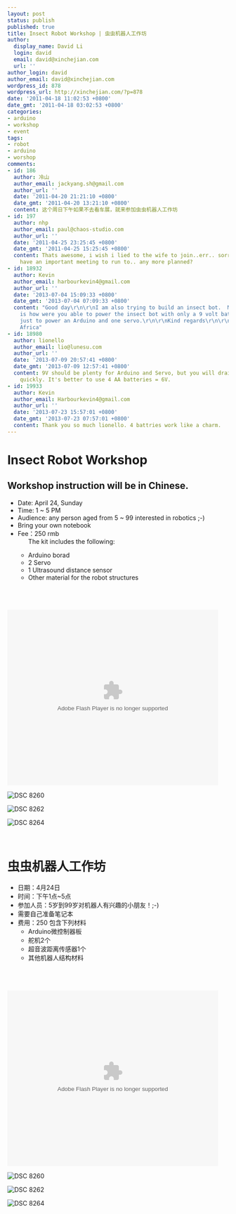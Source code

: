 ```yaml
---
layout: post
status: publish
published: true
title: Insect Robot Workshop | 虫虫机器人工作坊
author:
  display_name: David Li
  login: david
  email: david@xinchejian.com
  url: ''
author_login: david
author_email: david@xinchejian.com
wordpress_id: 878
wordpress_url: http://xinchejian.com/?p=878
date: '2011-04-18 11:02:53 +0800'
date_gmt: '2011-04-18 03:02:53 +0800'
categories:
- arduino
- workshop
- event
tags:
- robot
- arduino
- worshop
comments:
- id: 186
  author: 冷山
  author_email: jackyang.sh@gmail.com
  author_url: ''
  date: '2011-04-20 21:21:10 +0800'
  date_gmt: '2011-04-20 13:21:10 +0800'
  content: 这个周日下午如果不去看车展，就来参加虫虫机器人工作坊
- id: 197
  author: nhp
  author_email: paul@chaos-studio.com
  author_url: ''
  date: '2011-04-25 23:25:45 +0800'
  date_gmt: '2011-04-25 15:25:45 +0800'
  content: Thats awesome, i wish i lied to the wife to join..err.. sorry honey, i
    have an important meeting to run to.. any more planned?
- id: 18932
  author: Kevin
  author_email: harbourkevin4@gmail.com
  author_url: ''
  date: '2013-07-04 15:09:33 +0800'
  date_gmt: '2013-07-04 07:09:33 +0800'
  content: "Good day\r\n\r\nI am also trying to build an insect bot.  My question
    is how were you able to power the insect bot with only a 9 volt battery.  Im strugling
    just to power an Arduino and one servo.\r\n\r\nKind regards\r\n\r\nKevin\r\nSouth
    Africa"
- id: 18980
  author: lionello
  author_email: lio@lunesu.com
  author_url: ''
  date: '2013-07-09 20:57:41 +0800'
  date_gmt: '2013-07-09 12:57:41 +0800'
  content: 9V should be plenty for Arduino and Servo, but you will drain the battery
    quickly. It's better to use 4 AA batteries = 6V.
- id: 19933
  author: Kevin
  author_email: Harbourkevin4@gmail.com
  author_url: ''
  date: '2013-07-23 15:57:01 +0800'
  date_gmt: '2013-07-23 07:57:01 +0800'
  content: Thank you so much lionello. 4 battries work like a charm.
---
```

<p><!--:en--></p>
<h1>Insect Robot Workshop</h1></p>
<h2>Workshop instruction will be in Chinese.</h2></p>
<ul>
<li>Date: April 24, Sunday</li>
<li>Time: 1 ~ 5 PM</li>
<li>Audience: any person aged from 5 ~ 99 interested in robotics ;-)</li>
<li>Bring your own notebook</li>
<li>Fee：250 rmb
<ul>
The kit includes the following:</p>
<li>Arduino borad</li>
<li>2 Servo</li>
<li>1 Ultrasound distance sensor</li>
<li>Other material for the robot structures</li><br />
</ul><br />
</li><br />
</ul></p>
<p><embed src='http://player.youku.com/player.php/sid/XMjU5ODIyMjAw/v.swf' quality='high' width='480' height='400' align='middle' allowScriptAccess='sameDomain' type='application/x-shockwave-flash'></embed></p></p>
<p><img style="display:block; margin-left:auto; margin-right:auto;" src="http://xinchejian.com/wp-content/uploads/2011/04/DSC_8260.jpg" alt="DSC 8260" title="DSC_8260.JPG" border="0"/></p></p>
<p><img style="display:block; margin-left:auto; margin-right:auto;" src="http://xinchejian.com/wp-content/uploads/2011/04/DSC_8262.jpg" alt="DSC 8262" title="DSC_8262.JPG" border="0"/></p></p>
<p><img style="display:block; margin-left:auto; margin-right:auto;" src="http://xinchejian.com/wp-content/uploads/2011/04/DSC_8264.jpg" alt="DSC 8264" title="DSC_8264.JPG" border="0"/></p></p>
<p><!--:--><br />
<!--:zh--></p>
<h1>虫虫机器人工作坊</h1></p>
<ul>
<li>日期：4月24日</li>
<li>时间：下午1点~5点</li>
<li>参加人员：5岁到99岁对机器人有兴趣的小朋友！;-) </li>
<li>需要自己准备笔记本</li>
<li>费用：250 包含下列材料
<ul>
<li>Arduino微控制器板</li>
<li>舵机2个</li>
<li>超音波距离传感器1个</li>
<li>其他机器人结构材料</li><br />
</ul><br />
</li><br />
</ul></p>
<p><embed src='http://player.youku.com/player.php/sid/XMjU5ODIyMjAw/v.swf' quality='high' width='480' height='400' align='middle' allowScriptAccess='sameDomain' type='application/x-shockwave-flash'></embed></p></p>
<p><img style="display:block; margin-left:auto; margin-right:auto;" src="http://xinchejian.com/wp-content/uploads/2011/04/DSC_8260.jpg" alt="DSC 8260" title="DSC_8260.JPG" border="0"/></p></p>
<p><img style="display:block; margin-left:auto; margin-right:auto;" src="http://xinchejian.com/wp-content/uploads/2011/04/DSC_8262.jpg" alt="DSC 8262" title="DSC_8262.JPG" border="0"/></p></p>
<p><img style="display:block; margin-left:auto; margin-right:auto;" src="http://xinchejian.com/wp-content/uploads/2011/04/DSC_8264.jpg" alt="DSC 8264" title="DSC_8264.JPG" border="0"/></p></p>
<p><!--:--></p>
